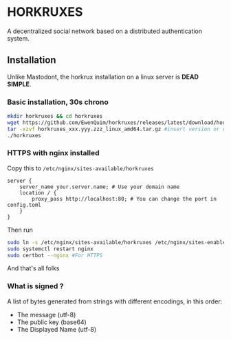 # HORKRUXES

A decentralized social network based on a distributed authentication system.

## Installation

Unlike Mastodont, the horkrux installation on a linux server is **DEAD SIMPLE**.

### Basic installation, 30s chrono

```bash
mkdir horkruxes && cd horkruxes
wget https://github.com/EwenQuim/horkruxes/releases/latest/download/horkruxes_0.3.2_linux_amd64.tar.gz
tar -xzvf horkruxes_xxx.yyy.zzz_linux_amd64.tar.gz #insert version or use auto-completion
./horkruxes
```

### HTTPS with nginx installed

Copy this to `/etc/nginx/sites-available/horkruxes`

```nginx
server {
    server_name your.server.name; # Use your domain name
    location / {
        proxy_pass http://localhost:80; # You can change the port in config.toml
    }
}
```

Then run

```bash
sudo ln -s /etc/nginx/sites-available/horkruxes /etc/nginx/sites-enabled/horkruxes
sudo systemctl restart nginx
sudo certbot --nginx #For HTTPS
```

And that's all folks

### What is signed ?

A list of bytes generated from strings with different encodings, in this order:

- The message (utf-8)
- The public key (base64)
- The Displayed Name (utf-8)
